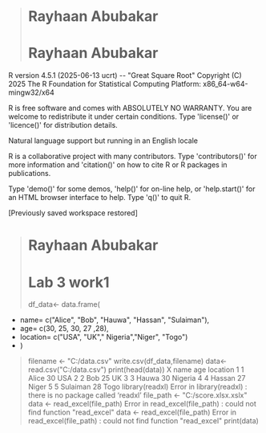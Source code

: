 > # Rayhaan Abubakar
> # Rayhaan Abubakar

R version 4.5.1 (2025-06-13 ucrt) -- "Great Square Root"
Copyright (C) 2025 The R Foundation for Statistical Computing
Platform: x86_64-w64-mingw32/x64

R is free software and comes with ABSOLUTELY NO WARRANTY.
You are welcome to redistribute it under certain conditions.
Type 'license()' or 'licence()' for distribution details.

  Natural language support but running in an English locale

R is a collaborative project with many contributors.
Type 'contributors()' for more information and
'citation()' on how to cite R or R packages in publications.

Type 'demo()' for some demos, 'help()' for on-line help, or
'help.start()' for an HTML browser interface to help.
Type 'q()' to quit R.

[Previously saved workspace restored]

> # Rayhaan Abubakar
> # Lab 3 work1
> df_data<- data.frame(
+   name= c("Alice", "Bob", "Hauwa", "Hassan", "Sulaiman"),
+   age= c(30, 25, 30, 27 ,28),
+   location= c("USA", "UK"," Nigeria","Niger", "Togo")
+  )
> filename <- "C:/data.csv"
> write.csv(df_data,filename)
> data<-read.csv("C:/data.csv")
> print(head(data))
  X     name age location
1 1    Alice  30      USA
2 2      Bob  25       UK
3 3    Hauwa  30  Nigeria
4 4   Hassan  27    Niger
5 5 Sulaiman  28     Togo
> library(readxl)
Error in library(readxl) : there is no package called ‘readxl’
> file_path <- "C:/score.xlsx.xslx"
> data <- read_excel(file_path)
Error in read_excel(file_path) : could not find function "read_excel"
> data <- read_excel(file_path)
Error in read_excel(file_path) : could not find function "read_excel"
> print(data)
